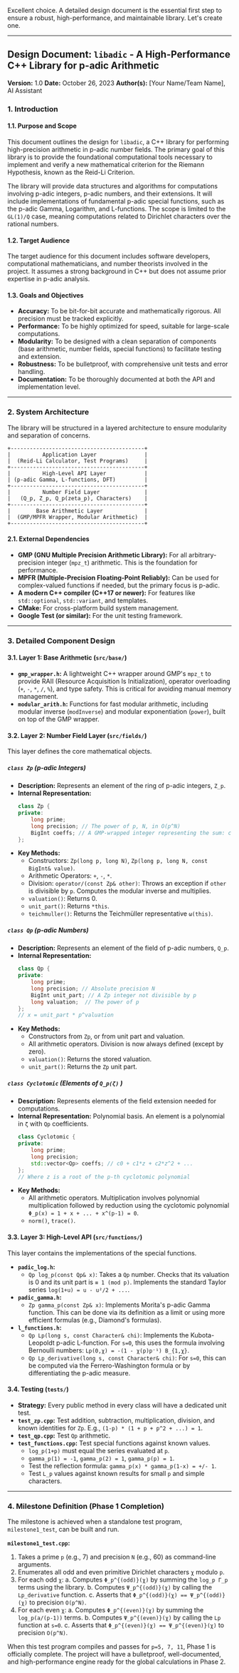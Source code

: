 Excellent choice. A detailed design document is the essential first step to ensure a robust, high-performance, and maintainable library. Let's create one.

---

## **Design Document: `libadic` - A High-Performance C++ Library for p-adic Arithmetic**

**Version:** 1.0
**Date:** October 26, 2023
**Author(s):** [Your Name/Team Name], AI Assistant

### **1. Introduction**

#### **1.1. Purpose and Scope**

This document outlines the design for `libadic`, a C++ library for performing high-precision arithmetic in p-adic number fields. The primary goal of this library is to provide the foundational computational tools necessary to implement and verify a new mathematical criterion for the Riemann Hypothesis, known as the Reid-Li Criterion.

The library will provide data structures and algorithms for computations involving p-adic integers, p-adic numbers, and their extensions. It will include implementations of fundamental p-adic special functions, such as the p-adic Gamma, Logarithm, and L-functions. The scope is limited to the `GL(1)/Q` case, meaning computations related to Dirichlet characters over the rational numbers.

#### **1.2. Target Audience**

The target audience for this document includes software developers, computational mathematicians, and number theorists involved in the project. It assumes a strong background in C++ but does not assume prior expertise in p-adic analysis.

#### **1.3. Goals and Objectives**

*   **Accuracy:** To be bit-for-bit accurate and mathematically rigorous. All precision must be tracked explicitly.
*   **Performance:** To be highly optimized for speed, suitable for large-scale computations.
*   **Modularity:** To be designed with a clean separation of components (base arithmetic, number fields, special functions) to facilitate testing and extension.
*   **Robustness:** To be bulletproof, with comprehensive unit tests and error handling.
*   **Documentation:** To be thoroughly documented at both the API and implementation level.

---

### **2. System Architecture**

The library will be structured in a layered architecture to ensure modularity and separation of concerns.

```
+------------------------------------------+
|          Application Layer               |
|  (Reid-Li Calculator, Test Programs)     |
+------------------------------------------+
|          High-Level API Layer            |
| (p-adic Gamma, L-functions, DFT)         |
+------------------------------------------+
|          Number Field Layer              |
|   (Q_p, Z_p, Q_p(zeta_p), Characters)    |
+------------------------------------------+
|        Base Arithmetic Layer             |
|  (GMP/MPFR Wrapper, Modular Arithmetic)  |
+------------------------------------------+
```

#### **2.1. External Dependencies**

*   **GMP (GNU Multiple Precision Arithmetic Library):** For all arbitrary-precision integer (`mpz_t`) arithmetic. This is the foundation for performance.
*   **MPFR (Multiple-Precision Floating-Point Reliably):** Can be used for complex-valued functions if needed, but the primary focus is p-adic.
*   **A modern C++ compiler (C++17 or newer):** For features like `std::optional`, `std::variant`, and templates.
*   **CMake:** For cross-platform build system management.
*   **Google Test (or similar):** For the unit testing framework.

---

### **3. Detailed Component Design**

#### **3.1. Layer 1: Base Arithmetic (`src/base/`)**

*   **`gmp_wrapper.h`:** A lightweight C++ wrapper around GMP's `mpz_t` to provide RAII (Resource Acquisition Is Initialization), operator overloading (`+`, `-`, `*`, `/`, `%`), and type safety. This is critical for avoiding manual memory management.
*   **`modular_arith.h`:** Functions for fast modular arithmetic, including modular inverse (`modInverse`) and modular exponentiation (`power`), built on top of the GMP wrapper.

#### **3.2. Layer 2: Number Field Layer (`src/fields/`)**

This layer defines the core mathematical objects.

##### **`class Zp` (p-adic Integers)**

*   **Description:** Represents an element of the ring of p-adic integers, `Z_p`.
*   **Internal Representation:**
    ```cpp
    class Zp {
    private:
        long prime;
        long precision; // The power of p, N, in O(p^N)
        BigInt coeffs; // A GMP-wrapped integer representing the sum: c0 + c1*p + ...
    };
    ```
*   **Key Methods:**
    *   Constructors: `Zp(long p, long N)`, `Zp(long p, long N, const BigInt& value)`.
    *   Arithmetic Operators: `+`, `-`, `*`.
    *   Division: `operator/(const Zp& other)`: Throws an exception if `other` is divisible by `p`. Computes the modular inverse and multiplies.
    *   `valuation()`: Returns 0.
    *   `unit_part()`: Returns `*this`.
    *   `teichmuller()`: Returns the Teichmüller representative `ω(this)`.

##### **`class Qp` (p-adic Numbers)**

*   **Description:** Represents an element of the field of p-adic numbers, `Q_p`.
*   **Internal Representation:**
    ```cpp
    class Qp {
    private:
        long prime;
        long precision; // Absolute precision N
        BigInt unit_part; // A Zp integer not divisible by p
        long valuation;  // The power of p
    };
    // x = unit_part * p^valuation
    ```
*   **Key Methods:**
    *   Constructors from `Zp`, or from unit part and valuation.
    *   All arithmetic operators. Division is now always defined (except by zero).
    *   `valuation()`: Returns the stored valuation.
    *   `unit_part()`: Returns the `Zp` unit part.

##### **`class Cyclotomic` (Elements of `Q_p(ζ)` )**

*   **Description:** Represents elements of the field extension needed for computations.
*   **Internal Representation:** Polynomial basis. An element is a polynomial in `ζ` with `Qp` coefficients.
    ```cpp
    class Cyclotomic {
    private:
        long prime;
        long precision;
        std::vector<Qp> coeffs; // c0 + c1*z + c2*z^2 + ...
    };
    // Where z is a root of the p-th cyclotomic polynomial
    ```
*   **Key Methods:**
    *   All arithmetic operators. Multiplication involves polynomial multiplication followed by reduction using the cyclotomic polynomial `Φ_p(x) = 1 + x + ... + x^(p-1) = 0`.
    *   `norm()`, `trace()`.

#### **3.3. Layer 3: High-Level API (`src/functions/`)**

This layer contains the implementations of the special functions.

*   **`padic_log.h`:**
    *   `Qp log_p(const Qp& x)`: Takes a `Qp` number. Checks that its valuation is 0 and its unit part is `≡ 1 (mod p)`. Implements the standard Taylor series `log(1+u) = u - u²/2 + ...`.
*   **`padic_gamma.h`:**
    *   `Zp gamma_p(const Zp& x)`: Implements Morita's p-adic Gamma function. This can be done via its definition as a limit or using more efficient formulas (e.g., Diamond's formulas).
*   **`l_functions.h`:**
    *   `Qp Lp(long s, const Character& chi)`: Implements the Kubota-Leopoldt p-adic L-function. For `s=0`, this uses the formula involving Bernoulli numbers: `Lp(0,χ) = -(1 - χ(p)p⁻¹) B_{1,χ}`.
    *   `Qp Lp_derivative(long s, const Character& chi)`: For `s=0`, this can be computed via the Ferrero-Washington formula or by differentiating the p-adic measure.

#### **3.4. Testing (`tests/`)**

*   **Strategy:** Every public method in every class will have a dedicated unit test.
*   **`test_zp.cpp`:** Test addition, subtraction, multiplication, division, and known identities for `Zp`. E.g., `(1-p) * (1 + p + p^2 + ...) = 1`.
*   **`test_qp.cpp`:** Test `Qp` arithmetic.
*   **`test_functions.cpp`:** Test special functions against known values.
    *   `log_p(1+p)` must equal the series evaluated at `p`.
    *   `gamma_p(1) = -1`, `gamma_p(2) = 1`, `gamma_p(p) = 1`.
    *   Test the reflection formula: `gamma_p(x) * gamma_p(1-x) = +/- 1`.
    *   Test `L_p` values against known results for small `p` and simple characters.

---

### **4. Milestone Definition (Phase 1 Completion)**

The milestone is achieved when a standalone test program, `milestone1_test`, can be built and run.

**`milestone1_test.cpp`:**
1.  Takes a prime `p` (e.g., 7) and precision `N` (e.g., 60) as command-line arguments.
2.  Enumerates all odd and even primitive Dirichlet characters `χ` modulo `p`.
3.  For each odd `χ`:
    a. Computes `Φ_p^{(odd)}(χ)` by summing the `log_p Γ_p` terms using the library.
    b. Computes `Ψ_p^{(odd)}(χ)` by calling the `Lp_derivative` function.
    c. Asserts that `Φ_p^{(odd)}(χ) == Ψ_p^{(odd)}(χ)` to precision `O(p^N)`.
4.  For each even `χ`:
    a. Computes `Φ_p^{(even)}(χ)` by summing the `log_p(a/(p-1))` terms.
    b. Computes `Ψ_p^{(even)}(χ)` by calling the `Lp` function at `s=0`.
    c. Asserts that `Φ_p^{(even)}(χ) == Ψ_p^{(even)}(χ)` to precision `O(p^N)`.

When this test program compiles and passes for `p=5, 7, 11`, Phase 1 is officially complete. The project will have a bulletproof, well-documented, and high-performance engine ready for the global calculations in Phase 2.